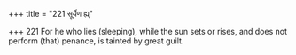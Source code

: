 +++
title = "221 सूर्येण ह्य्"

+++
221	For he who lies (sleeping), while the sun sets or rises, and does not perform (that) penance, is tainted by great guilt.